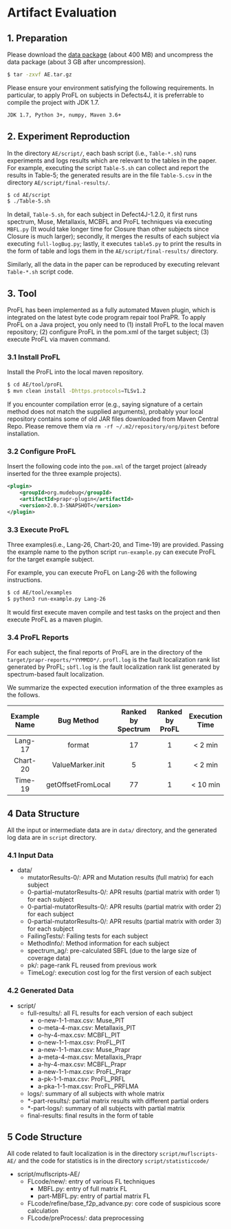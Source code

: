 # Artifact Evaluation


## 1. Preparation

Please download the [data package](https://drive.google.com/file/d/1G_eXRHwmzHvcLnkLw11fjJycdtWdXWzn/view?usp=sharing) (about 400 MB) and uncompress the data package (about 3 GB after uncompression).

``` sh
$ tar -zxvf AE.tar.gz
```

Please ensure your environment satisfying the following requirements. In particular, to apply ProFL on subjects in Defects4J, it is preferrable to compile the project with JDK 1.7. 

``` sh
JDK 1.7, Python 3+, numpy, Maven 3.6+
```



## 2. Experiment Reproduction
In the directory `AE/script/`, each bash script (i.e., `Table-*.sh`) runs experiments and logs results which are relevant to the tables in the paper. 
For example, executing the script `Table-5.sh` can collect and report the results in Table-5; the generated results are in the file `Table-5.csv` in the directory `AE/script/final-results/`.

```sh
$ cd AE/script
$ ./Table-5.sh
```
In detail, `Table-5.sh`, for each subject in Defect4J-1.2.0, it first runs spectrum, Muse, Metallaxis, MCBFL and ProFL techniques via executing `MBFL.py` (It would take longer time for Closure than other subjects since Closure is much larger);
secondly, it merges the results of each subject via executing `full-logBug.py`; lastly, it executes `table5.py` to print the results in the form of table and logs them in the `AE/script/final-results/` directory.

Similarly, all the data in the paper can be reproduced by executing relevant `Table-*.sh` script code.


## 3. Tool
ProFL has been implemented as a fully automated Maven plugin, 
which is integrated on the latest byte code program repair tool PraPR. 
To apply ProFL on a Java project,  you only need to 
(1) install ProFL to the local maven repository; 
(2) configure ProFL in the pom.xml of the target subject; 
(3) execute ProFL via maven command.



### 3.1 Install ProFL
Install the ProFL into the local maven repository. 

```sh
$ cd AE/tool/proFL
$ mvn clean install -Dhttps.protocols=TLSv1.2
```

If you encounter compilation error (e.g., saying signature of a certain method does not match the supplied arguments), probably your local repository contains some of old JAR files downloaded from Maven Central Repo. Please remove them via `rm -rf ~/.m2/repository/org/pitest` before installation.


### 3.2 Configure ProFL
Insert the following code into the `pom.xml` of the target project (already inserted for the three example projects).


```xml
<plugin>
	<groupId>org.mudebug</groupId>
	<artifactId>prapr-plugin</artifactId>
	<version>2.0.3-SNAPSHOT</version>
</plugin>
```


### 3.3 Execute ProFL
Three examples(i.e., Lang-26, Chart-20, and Time-19) are provided.
Passing the example name to the python script `run-example.py` can execute ProFL for the target example subject.

For example, you can execute ProFL on Lang-26 with the following instructions.

```sh
$ cd AE/tool/examples
$ python3 run-example.py Lang-26
```

It would first execute maven compile and test tasks on the project
and then execute ProFL as a maven plugin.

### 3.4 ProFL Reports
For each subject, the final reports of ProFL are in the directory of the `target/prapr-reports/*YYMMDD*/`.
`profl.log` is the fault localization rank list generated by ProFL;
`sbfl.log` is the fault localization rank list generated by spectrum-based fault localization.

We summarize the expected execution information of the three examples as the follows.

Example Name | Bug Method | Ranked by Spectrum | Ranked by ProFL |  Execution Time|
:-: | :-: | :-: | :-: | :-:
Lang-17 | format | 17 | 1 | < 2 min|
Chart-20|ValueMarker.init | 5 | 1 | < 2 min|
Time-19| getOffsetFromLocal | 77| 1 | < 10 min|


## 4 Data Structure 
All the input or intermediate data are in `data/` directory, 
and the generated log data are  in `script` directory.

### 4.1 Input Data
* data/
	* mutatorResults-0/: APR and Mutation results (full matrix) for each subject
	* 0-partial-mutatorResults-0/: APR results (partial matrix with order 1) for each subject
	* 0-partial-mutatorResults-0/: APR results (partial matrix with order 2) for each subject
	* 0-partial-mutatorResults-0/: APR results (partial matrix with order 3) for each subject
	* FailingTests/: Failing tests for each subject
	* MethodInfo/: Method information for each subject
	* spectrum_ag/: pre-calculated SBFL (due to the large size of coverage data)
	* pk/: page-rank FL reused from previous work
	* TimeLog/: execution cost log for the first version of each subject
	
	
### 4.2 Generated Data
* script/
	* full-results/: all FL results for each version of each subject
		* o-new-1-1-max.csv: Muse_PIT
		* o-meta-4-max.csv: Metallaxis_PIT
		* o-hy-4-max.csv: MCBFL_PIT
		* o-new-1-1-max.csv: ProFL_PIT
		* a-new-1-1-max.csv: Muse_Prapr
		* a-meta-4-max.csv: Metallaxis_Prapr
		* a-hy-4-max.csv: MCBFL_Prapr
		* a-new-1-1-max.csv: ProFL_Prapr
		* a-pk-1-1-max.csv: ProFL_PRFL
		* a-pka-1-1-max.csv: ProFL_PRFLMA
	* logs/: summary of all subjects with whole matrix
	* *-part-results/: partial matrix results with different partial orders
	* *-part-logs/: summary of all subjects with partial matrix
	* final-results: final results in the form of table
	

		

## 5 Code Structure 
All code related to fault localization is in the directory `script/muflscripts-AE/` and 
the code for statistics is in the directory `script/statisticcode/`

* script/muflscripts-AE/
	* FLcode/new/: entry of various FL techniques
		* MBFL.py: entry of full matrix FL
		* part-MBFL.py: entry of partial matrix FL
	* FLcode/refine/base_f2p_advance.py: core code of suspicious score calculation
	* FLcode/preProcess/: data preprocessing
	

